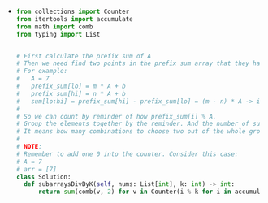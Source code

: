 - ```python
  from collections import Counter
  from itertools import accumulate
  from math import comb
  from typing import List
  
  
  # First calculate the prefix sum of A
  # Then we need find two points in the prefix sum array that they have the same reminder when dividing by A
  # For example:
  #   A = 7
  #   prefix_sum[lo] = m * A + b
  #   prefix_sum[hi] = n * A + b
  #   sum[lo:hi] = prefix_sum[hi] - prefix_sum[lo] = (m - n) * A -> it's divisible by A.
  #
  # So we can count by reminder of how prefix_sum[i] % A.
  # Group the elements together by the reminder. And the number of subarry inside the group is C(group_size, 2).
  # It means how many combinations to choose two out of the whole group.
  #
  # NOTE:
  # Remember to add one 0 into the counter. Consider this case:
  # A = 7
  # arr = [7]
  class Solution:
    def subarraysDivByK(self, nums: List[int], k: int) -> int:
        return sum(comb(v, 2) for v in Counter(i % k for i in accumulate(nums, initial=0)).values())
  
  ```